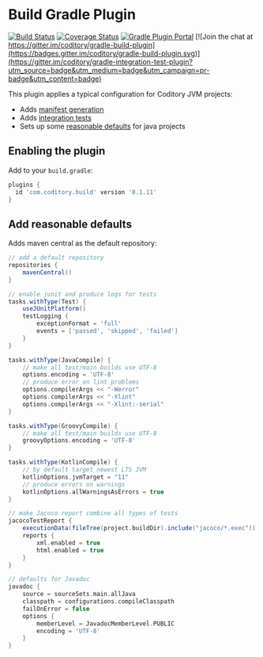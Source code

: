 # Build Gradle Plugin
[![Build Status](https://github.com/coditory/gradle-build-plugin/workflows/Build/badge.svg?branch=master)](https://github.com/coditory/gradle-build-plugin/actions?query=workflow%3ABuild+branch%3Amaster)
[![Coverage Status](https://coveralls.io/repos/github/coditory/gradle-build-plugin/badge.svg?branch=master)](https://coveralls.io/github/coditory/gradle-build-plugin?branch=master)
[![Gradle Plugin Portal](https://img.shields.io/badge/Plugin_Portal-v0.1.11-green.svg)](https://plugins.gradle.org/plugin/com.coditory.build)
[![Join the chat at https://gitter.im/coditory/gradle-build-plugin](https://badges.gitter.im/coditory/gradle-build-plugin.svg)](https://gitter.im/coditory/gradle-integration-test-plugin?utm_source=badge&utm_medium=badge&utm_campaign=pr-badge&utm_content=badge)

This plugin applies a typical configuration for Coditory JVM projects:
- Adds [manifest generation](https://github.com/coditory/gradle-manifest-plugin)
- Adds [integration tests](https://github.com/coditory/gradle-integration-test-plugin)
- Sets up some [reasonable defaults](#add-reasonable-defaults) for java projects

## Enabling the plugin

Add to your `build.gradle`:

```gradle
plugins {
  id 'com.coditory.build' version '0.1.11'
}
```

## Add reasonable defaults

Adds maven central as the default repository:

```gradle
// add a default repository
repositories {
    mavenCentral()
}

// enable junit and produce logs for tests
tasks.withType(Test) {
    useJUnitPlatform()
    testLogging {
        exceptionFormat = 'full'
        events = ['passed', 'skipped', 'failed']
    }
}

tasks.withType(JavaCompile) {
    // make all test/main builds use UTF-8
    options.encoding = 'UTF-8'
    // produce error on lint problems
    options.compilerArgs << "-Werror"
    options.compilerArgs << "-Xlint"
    options.compilerArgs << "-Xlint:-serial"
}

tasks.withType(GroovyCompile) {
    // make all test/main builds use UTF-8
    groovyOptions.encoding = 'UTF-8'
}

tasks.withType(KotlinCompile) {
    // by default target newest LTS JVM
    kotlinOptions.jvmTarget = "11"
    // produce errors on warnings
    kotlinOptions.allWarningsAsErrors = true
}

// make Jacoco report combine all types of tests
jacocoTestReport {
    executionData(fileTree(project.buildDir).include("jacoco/*.exec"))
    reports {
        xml.enabled = true
        html.enabled = true
    }
}

// defaults for Javadoc
javadoc {
    source = sourceSets.main.allJava
    classpath = configurations.compileClasspath
    failOnError = false
    options {
        memberLevel = JavadocMemberLevel.PUBLIC
        encoding = 'UTF-8'
    }
}
```
